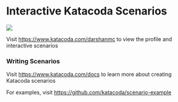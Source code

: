 # Interactive Katacoda Scenarios

[![](http://shields.katacoda.com/katacoda/darshanmc/count.svg)](https://www.katacoda.com/darshanmc "Get your profile on Katacoda.com")

Visit https://www.katacoda.com/darshanmc to view the profile and interactive scenarios

### Writing Scenarios
Visit https://www.katacoda.com/docs to learn more about creating Katacoda scenarios

For examples, visit https://github.com/katacoda/scenario-example
